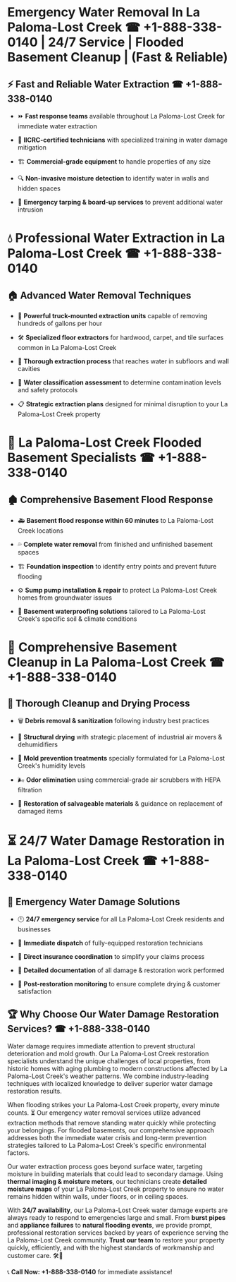 # Emergency Water Removal In La Paloma-Lost Creek ☎ +1-888-338-0140 | 24/7 Service | Flooded Basement Cleanup | (Fast & Reliable)  

## ⚡ Fast and Reliable Water Extraction ☎ +1-888-338-0140  
- ⏩ **Fast response teams** available throughout La Paloma-Lost Creek for immediate water extraction  
- 🏅 **IICRC-certified technicians** with specialized training in water damage mitigation  
- 🏗️ **Commercial-grade equipment** to handle properties of any size  
- 🔍 **Non-invasive moisture detection** to identify water in walls and hidden spaces  
- 🛑 **Emergency tarping & board-up services** to prevent additional water intrusion  

# 💧 Professional Water Extraction in La Paloma-Lost Creek ☎ +1-888-338-0140  

## 🏠 Advanced Water Removal Techniques  
- 🚛 **Powerful truck-mounted extraction units** capable of removing hundreds of gallons per hour  
- 🛠️ **Specialized floor extractors** for hardwood, carpet, and tile surfaces common in La Paloma-Lost Creek  
- 📏 **Thorough extraction process** that reaches water in subfloors and wall cavities  
- 🧪 **Water classification assessment** to determine contamination levels and safety protocols  
- 📋 **Strategic extraction plans** designed for minimal disruption to your La Paloma-Lost Creek property  

# 🌊 La Paloma-Lost Creek Flooded Basement Specialists ☎ +1-888-338-0140  

## 🏚️ Comprehensive Basement Flood Response  
- 🚑 **Basement flood response within 60 minutes** to La Paloma-Lost Creek locations  
- 💦 **Complete water removal** from finished and unfinished basement spaces  
- 🏗️ **Foundation inspection** to identify entry points and prevent future flooding  
- ⚙️ **Sump pump installation & repair** to protect La Paloma-Lost Creek homes from groundwater issues  
- 🌱 **Basement waterproofing solutions** tailored to La Paloma-Lost Creek's specific soil & climate conditions  

# 🧹 Comprehensive Basement Cleanup in La Paloma-Lost Creek ☎ +1-888-338-0140  

## 🔄 Thorough Cleanup and Drying Process  
- 🗑️ **Debris removal & sanitization** following industry best practices  
- 💨 **Structural drying** with strategic placement of industrial air movers & dehumidifiers  
- 🦠 **Mold prevention treatments** specially formulated for La Paloma-Lost Creek's humidity levels  
- 🌬️ **Odor elimination** using commercial-grade air scrubbers with HEPA filtration  
- 🔧 **Restoration of salvageable materials** & guidance on replacement of damaged items  

# ⏳ 24/7 Water Damage Restoration in La Paloma-Lost Creek ☎ +1-888-338-0140  

## 🚀 Emergency Water Damage Solutions  
- 🕛 **24/7 emergency service** for all La Paloma-Lost Creek residents and businesses  
- 🚒 **Immediate dispatch** of fully-equipped restoration technicians  
- 🏦 **Direct insurance coordination** to simplify your claims process  
- 📜 **Detailed documentation** of all damage & restoration work performed  
- 🔎 **Post-restoration monitoring** to ensure complete drying & customer satisfaction  

## 🏆 Why Choose Our Water Damage Restoration Services? ☎ +1-888-338-0140  
Water damage requires immediate attention to prevent structural deterioration and mold growth. Our La Paloma-Lost Creek restoration specialists understand the unique challenges of local properties, from historic homes with aging plumbing to modern constructions affected by La Paloma-Lost Creek's weather patterns. We combine industry-leading techniques with localized knowledge to deliver superior water damage restoration results.  

When flooding strikes your La Paloma-Lost Creek property, every minute counts. ⏳ Our emergency water removal services utilize advanced extraction methods that remove standing water quickly while protecting your belongings. For flooded basements, our comprehensive approach addresses both the immediate water crisis and long-term prevention strategies tailored to La Paloma-Lost Creek's specific environmental factors.  

Our water extraction process goes beyond surface water, targeting moisture in building materials that could lead to secondary damage. Using **thermal imaging & moisture meters**, our technicians create **detailed moisture maps** of your La Paloma-Lost Creek property to ensure no water remains hidden within walls, under floors, or in ceiling spaces.  

With **24/7 availability**, our La Paloma-Lost Creek water damage experts are always ready to respond to emergencies large and small. From **burst pipes** and **appliance failures** to **natural flooding events**, we provide prompt, professional restoration services backed by years of experience serving the La Paloma-Lost Creek community. **Trust our team** to restore your property quickly, efficiently, and with the highest standards of workmanship and customer care. 🛠️💪  

📞 **Call Now: +1-888-338-0140** for immediate assistance!